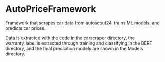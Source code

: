 # AutoPriceFramework
Framework that scrapes car data from autoscout24, trains ML models, and predicts car prices.

Data is extracted with the code in the carscraper directory, the warranty_label is extracted through training and classifying in the BERT directory, and the final predicition models are shown in the Models directory.
